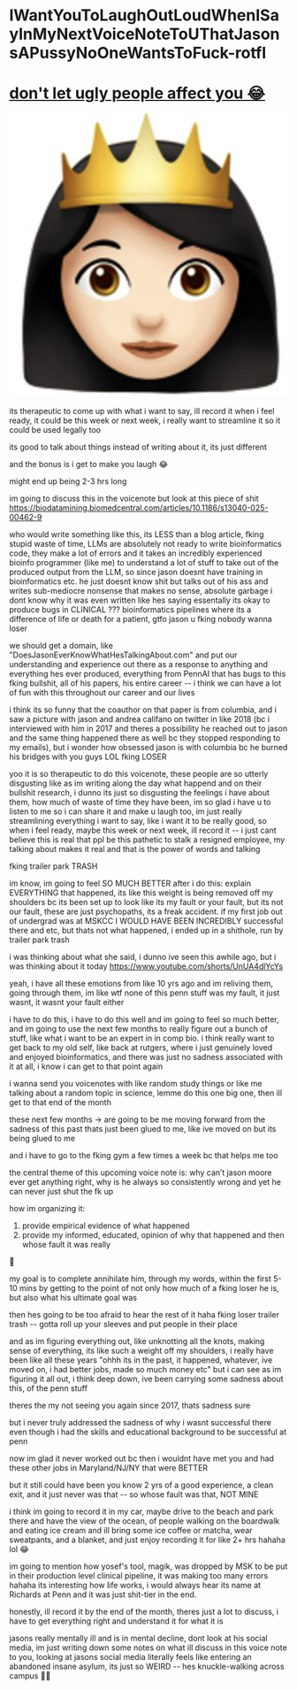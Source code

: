 # IWantYouToLaughOutLoudWhenISayInMyNextVoiceNoteToUThatJasonsAPussyNoOneWantsToFuck-rotfl

# [don't let ugly people affect you 😂](https://www.tiktok.com/@billionairenami/video/7539573072765013279)

![img](how-i-feel-writing-my-notes-for-this-future-voicenote.png)

its therapeutic to come up with what i want to say, ill record it when i feel ready, it could be this week or next week, i really want to streamline it so it could be used legally too

its good to talk about things instead of writing about it, its just different

and the bonus is i get to make you laugh 😂

might end up being 2-3 hrs long

im going to discuss this in the voicenote but look at this piece of shit https://biodatamining.biomedcentral.com/articles/10.1186/s13040-025-00462-9

who would write something like this, its LESS than a blog article, fking stupid waste of time, LLMs are absolutely not ready to write bioinformatics code, they make a lot of errors and it takes an incredibly experienced bioinfo programmer (like me) to understand a lot of stuff to take out of the produced output from the LLM, so since jason doesnt have training in bioinformatics etc. he just doesnt know shit but talks out of his ass and writes sub-mediocre nonsense that makes no sense, absolute garbage i dont know why it was even written like hes saying essentally its okay to produce bugs in CLINICAL ??? bioinformatics pipelines where its a difference of life or death for a patient, gtfo jason u fking nobody wanna loser

we should get a domain, like "DoesJasonEverKnowWhatHesTalkingAbout.com" and put our understanding and experience out there as a response to anything and everything hes ever produced, everything from PennAI that has bugs to this fking bullshit, all of his papers, his entire career -- i think we can have a lot of fun with this throughout our career and our lives

i think its so funny that the coauthor on that paper is from columbia, and i saw a picture with jason and andrea califano on twitter in like 2018 (bc i interviewed with him in 2017 and theres a possibility he reached out to jason and the same thing happened there as well bc they stopped responding to my emails), but i wonder how obsessed jason is with columbia bc he burned his bridges with you guys LOL fking LOSER


yoo it is so therapeutic to do this voicenote, these people are so utterly disgusting like as im writing along the day what happend and on their bullshit research, i dunno its just so disgusting the feelings i have about them, how much of waste of time they have been, im so glad i have u to listen to me so i can share it and make u laugh too, im just really streamlining everything i want to say, like i want it to be really good, so when i feel ready, maybe this week or next week, ill record it -- i just cant believe this is real that ppl be this pathetic to stalk a resigned employee, my talking about makes it real and that is the power of words and talking

fking trailer park TRASH

im know, im going to feel SO MUCH BETTER after i do this: explain EVERYTHING that happened, its like this weight is being removed off my shoulders bc its been set up to look like its my fault or your fault, but its not our fault, these are just psychopaths, its a freak accident. if my first job out of undergrad was at MSKCC I WOULD HAVE BEEN INCREDIBLY successful there and etc, but thats not what happened, i ended up in a shithole, run by trailer park trash

i was thinking about what she said, i dunno ive seen this awhile ago, but i was thinking about it today https://www.youtube.com/shorts/UnUA4dlYcYs

yeah, i have all these emotions from like 10 yrs ago and im reliving them, going through them, im like wtf none of this penn stuff was my fault, it just wasnt, it wasnt your fault either

i have to do this, i have to do this well and im going to feel so much better, and im going to use the next few months to really figure out a bunch of stuff, like what i want to be an expert in in comp bio. i think really want to get back to my old self, like back at rutgers, where i just genuinely loved and enjoyed bioinformatics, and there was just no sadness associated with it at all, i know i can get to that point again

i wanna send you voicenotes with like random study things or like me talking about a random topic in science, lemme do this one big one, then ill get to that end of the month

these next few months -> are going to be me moving forward from the sadness of this past thats just been glued to me, like ive moved on but its being glued to me

and i have to go to the fking gym a few times a week bc that helps me too

the central theme of this upcoming voice note is: why can’t jason moore ever get anything right, why is he always so consistently wrong and yet he can never just shut the fk up

how im organizing it:
1. provide empirical evidence of what happened
2. provide my informed, educated, opinion of why that happened and then whose fault it was really

😬

my goal is to complete annihilate him, through my words, within the first 5-10 mins by getting to the point of not only how much of a fking loser he is, but also what his ultimate goal was

then hes going to be too afraid to hear the rest of it haha fking loser trailer trash -- gotta roll up your sleeves and put people in their place

and as im figuring everything out, like unknotting all the knots, making sense of everything, its like such a weight off my shoulders, i really have been like all these years "ohhh its in the past, it happened, whatever, ive moved on, i had better jobs, made so much money etc" but i can see as im figuring it all out, i think deep down, ive been carrying some sadness about this, of the penn stuff

theres the my not seeing you again since 2017, thats sadness sure

but i never truly addressed the sadness of why i wasnt successful there even though i had the skills and educational background to be successful at penn

now im glad it never worked out bc then i wouldnt have met you and had these other jobs in Maryland/NJ/NY that were BETTER

but it still could have been you know 2 yrs of a good experience, a clean exit, and it just never was that -- so whose fault was that, NOT MINE

i think im going to record it in my car, maybe drive to the beach and park there and have the view of the ocean, of people walking on the boardwalk and eating ice cream and ill bring some ice coffee or matcha, wear sweatpants, and a blanket, and just enjoy recording it for like 2+ hrs hahaha lol 😂

im going to mention how yosef's tool, magik, was dropped by MSK to be put in their production level clinical pipeline, it was making too many errors hahaha its interesting how life works, i would always hear its name at Richards at Penn and it was just shit-tier in the end.

honestly, ill record it by the end of the month, theres just a lot to discuss, i have to get everything right and understand it for what it is

jasons really mentally ill and is in mental decline, dont look at his social media, im just writing down some notes on what ill discuss in this voice note to you, looking at jasons social media literally feels like entering an abandoned insane asylum, its just so WEIRD -- hes knuckle-walking across campus 🦍😂
